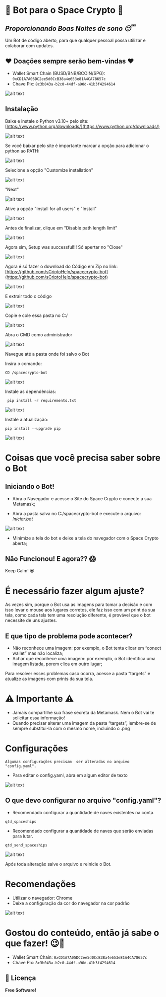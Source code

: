 # 🚀 Bot para o Space Crypto 🚀
## _Proporcionando Boas Noites de sono 😴_

Um Bot de código aberto, para que qualquer pessoal possa utilizar e colaborar com updates.

## ♥ Doações sempre serão bem-vindas ♥

- Wallet Smart Chain (BUSD/BNB/BCOIN/SPG): `0xCD1A7A05DC2ee5d0CcB38a4e653e81A4CA78657c`
- Chave Pix: `8c3b043a-b2c0-44df-a90d-41b3f4294614`

![alt text](https://github.com/sCriptoHelp/spacecrypto-bot/blob/main/readme-doc/Pix.png?raw=true)

## Instalação

Baixe e instale o Python v3.10+ pelo site: [https://www.python.org/downloads/](https://www.python.org/downloads/)

![alt text](https://github.com/sCriptoHelp/spacecrypto-bot/blob/main/readme-doc/python.png?raw=true)

Se você baixar pelo site é importante marcar a opção para adicionar o python ao PATH:

![alt text](https://github.com/sCryptoHelp/spacecrypto-bot/blob/main/readme-doc/01.png?raw=true)

Selecione a opção "Customize installation"

![alt text](https://github.com/sCriptoHelp/spacecrypto-bot/blob/main/readme-doc/02.png?raw=true)

"Next"

![alt text](https://github.com/sCriptoHelp/spacecrypto-bot/blob/main/readme-doc/03.png?raw=true)

Ative a opção "Install for all users" e "Install"

![alt text](https://github.com/sCriptoHelp/spacecrypto-bot/blob/main/readme-doc/04.png?raw=true)

Antes de finalizar, clique em "Disable path length limit"

![alt text](https://github.com/sCriptoHelp/spacecrypto-bot/blob/main/readme-doc/05.png?raw=true)

Agora sim, Setup was successful!!! Só apertar no "Close"

![alt text](https://github.com/sCriptoHelp/spacecrypto-bot/blob/main/readme-doc/06.png?raw=true)

Agora é só fazer o download do Código em Zip no link: [https://github.com/sCriptoHelp/spacecrypto-bot](https://github.com/sCriptoHelp/spacecrypto-bot)

![alt text](https://github.com/sCriptoHelp/spacecrypto-bot/blob/main/readme-doc/07.png?raw=true)

E extrair todo o código

![alt text](https://github.com/sCriptoHelp/spacecrypto-bot/blob/main/readme-doc/08.png?raw=true)

Copie e cole essa pasta no C:/ 

![alt text](https://github.com/sCriptoHelp/spacecrypto-bot/blob/main/readme-doc/09.png?raw=true)

Abra o CMD como administrador 

![alt text](https://github.com/sCriptoHelp/spacecrypto-bot/blob/main/readme-doc/10.png?raw=true)

Navegue até a pasta onde foi salvo o Bot

Insira o comando: 

```
CD /spacecrypto-bot 
```
![alt text](https://github.com/sCriptoHelp/spacecrypto-bot/blob/main/readme-doc/11.png?raw=true)

Instale as dependências:

```
 pip install -r requirements.txt
```

![alt text](https://github.com/sCriptoHelp/spacecrypto-bot/blob/main/readme-doc/12.png?raw=true)

Instale a atualização: 

```
pip install --upgrade pip
```

![alt text](https://github.com/sCriptoHelp/spacecrypto-bot/blob/main/readme-doc/13.png?raw=true)


# Coisas que você precisa saber sobre o Bot

## Iniciando o Bot!

- Abra o Navegador e acesse o Site do Space Crypto e conecte a sua Metamask;

- Abra a pasta salva no C:/spacecrypto-bot e execute o arquivo:  _Iniciar.bot_ 

![alt text](https://github.com/sCryptoHelp/spacecrypto-bot/blob/main/readme-doc/IniciarBat.PNG?raw=true)

- Minimize a tela do bot e deixe a tela do navegador com o Space Crypto aberta;


## Não Funcionou! E agora?? 😱

Keep Calm! 😎

# É necessário fazer algum ajuste?

As vezes sim, porque o Bot usa as imagens para tomar a decisão e com isso levar o mouse aos lugares corretos, ele faz isso com um print da sua tela, como cada tela tem uma resolução diferente, é provável que o bot necessite de uns ajustes. 

## E que tipo de problema pode acontecer?

- Não reconhece uma imagem:  por exemplo, o Bot tenta clicar em “conect wallet” mas não localiza; 
- Achar que reconhece uma imagem: por exemplo, o Bot identifica uma imagem listada, porem clica em outro lugar; 

Para resolver esses problemas caso ocorra, acesse a pasta “targets” e atualize as imagens com prints da sua tela.

# ⚠️ Importante ⚠️

- Jamais compartilhe sua frase secreta da Metamask. Nem o Bot vai te solicitar essa informação! 
- Quando precisar alterar uma imagem da pasta “targets”, lembre-se de sempre substitui-la com o mesmo nome, incluindo o .png 
 

# Configurações 

``
Algumas configurações precisam  ser alteradas no arquivo "config.yaml".
``

- Para editar o config.yaml, abra em algum editor de texto

![alt text](https://github.com/sCryptoHelp/spacecrypto-bot/blob/main/readme-doc/open-edit-config.PNG?raw=true)


## O que devo configurar no arquivo "config.yaml"?

- Recomendado configurar a quantidade de naves existentes na conta. 
```
qtd_spaceships
```
- Recomendado configurar a quantidade de naves que serão enviadas para lutar.
 ```
qtd_send_spaceships
```

![alt text](https://github.com/sCryptoHelp/spacecrypto-bot/blob/main/readme-doc/configYaml.png?raw=true)


Após toda alteração salve o arquivo e reinicie o Bot. 


# Recomendações

- Utilizar o navegador: Chrome
- Deixe a configuração da cor do navegador na cor padrão

![alt text](https://github.com/sCryptoHelp/spacecrypto-bot/blob/main/readme-doc/navegador.png?raw=true)


# Gostou do conteúdo, então já sabe o que fazer! 😉🤩

- Wallet Smart Chain: `0xCD1A7A05DC2ee5d0CcB38a4e653e81A4CA78657c`
- Chave Pix: `8c3b043a-b2c0-44df-a90d-41b3f4294614`

## 📄 Licença
**Free Software!**

